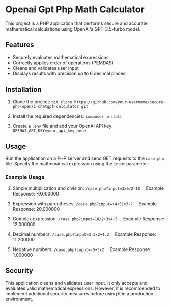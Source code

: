 # Openai Gpt Php Math Calculator 

This project is a PHP application that performs secure and accurate mathematical calculations using OpenAI's GPT-3.5-turbo model.

## Features

- Securely evaluates mathematical expressions
- Correctly applies order of operations (PEMDAS)
- Cleans and validates user input
- Displays results with precision up to 6 decimal places

## Installation

1. Clone the project:   ```
   git clone https://github.com/your-username/secure-php-openai-chatgpt-calculator.git   ```

2. Install the required dependencies:   ```
   composer install   ```

3. Create a `.env` file and add your OpenAI API key:   ```
   OPENAI_API_KEY=your_api_key_here   ```

## Usage

Run the application on a PHP server and send GET requests to the `case.php` file. Specify the mathematical expression using the `input` parameter.

### Example Usage

1. Simple multiplication and division:   ```
   /case.php?input=3x6/2-18   ```
   Example Response: -9.000000

2. Expression with parentheses:   ```
   /case.php?input=(4+5)x3-7   ```
   Example Response: 20.000000

3. Complex expression:   ```
   /case.php?input=10/2+3x4-5   ```
   Example Response: 12.000000

4. Decimal numbers:   ```
   /case.php?input=3.5x2+4.2   ```
   Example Response: 11.200000

5. Negative numbers:   ```
   /case.php?input=-5+3x2   ```
   Example Response: 1.000000

## Security

This application cleans and validates user input. It only accepts and evaluates valid mathematical expressions. However, it is recommended to implement additional security measures before using it in a production environment.

